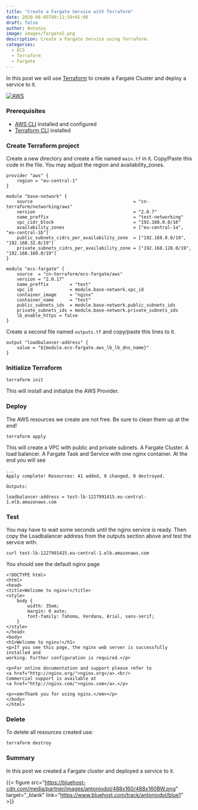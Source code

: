 ```yaml
---
title: "Create a Fargate Service with Terraform"
date: 2020-06-05T09:11:59+01:00
draft: false
author: Antonio
image: images/fargate2.png
description: Create a Fargate Service using Terraform.
categories: 
  - ECS
  - Terraform
  - Fargate
---
```


In this post we will use [Terraform](https://www.terraform.io/) to create a Fargate Cluster and deploy a service to it.

[![AWS](https://static.shareasale.com/image/43514/468X6010.jpg)](https://shareasale.com/r.cfm?b=1373702&amp;u=2310472&amp;m=43514&amp;urllink=&amp;afftrack=)


### Prerequisites
* [AWS CLI](https://docs.aws.amazon.com/cli/latest/userguide/install-cliv1.html) installed and configured
* [Terraform CLI](https://learn.hashicorp.com/terraform/getting-started/install.html#install-terraform) installed


### Create Terraform project
Create a new directory and create a file named `main.tf` in it. Copy/Paste this code in the file. You may adjust the region and availability_zones.

    provider "aws" {
        region = "eu-central-1"
    }

    module "base-network" {
        source                                      = "cn-terraform/networking/aws"
        version                                     = "2.0.7"
        name_preffix                                = "test-networking"
        vpc_cidr_block                              = "192.168.0.0/16"
        availability_zones                          = ["eu-central-1a", "eu-central-1b"]
        public_subnets_cidrs_per_availability_zone  = ["192.168.0.0/19", "192.168.32.0/19"]
        private_subnets_cidrs_per_availability_zone = ["192.168.128.0/19", "192.168.160.0/19"]
    }

    module "ecs-fargate" {
        source  = "cn-terraform/ecs-fargate/aws"
        version = "2.0.17"
        name_preffix        = "test"
        vpc_id              = module.base-network.vpc_id
        container_image     = "nginx"
        container_name      = "test"
        public_subnets_ids  = module.base-network.public_subnets_ids
        private_subnets_ids = module.base-network.private_subnets_ids
        lb_enable_https = false
    }

Create a second file named `outputs.tf` and copy/paste this lines to it.

    output "loadbalancer-address" {
        value = "${module.ecs-fargate.aws_lb_lb_dns_name}"
    }

### Initialize Terraform
    terraform init

This will install and initialize the AWS Provider.

### Deploy
The AWS resources we create are not free. Be sure to clean them up at the end!

    terraform apply

This will create a VPC with public and private subnets. A Fargate Cluster. A load balancer. A Fargate Task and Service with one nginx container. At the end you will see

    ...
    Apply complete! Resources: 41 added, 0 changed, 0 destroyed.

    Outputs:

    loadbalancer-address = test-lb-1227991415.eu-central-1.elb.amazonaws.com

### Test
You may have to wait some seconds until the nginx service is ready. Then copy the Loadbalancer address from the outputs section above and test the service with:

    curl test-lb-1227991415.eu-central-1.elb.amazonaws.com

You should see the default nginx page

    <!DOCTYPE html>
    <html>
    <head>
    <title>Welcome to nginx!</title>
    <style>
        body {
            width: 35em;
            margin: 0 auto;
            font-family: Tahoma, Verdana, Arial, sans-serif;
        }
    </style>
    </head>
    <body>
    <h1>Welcome to nginx!</h1>
    <p>If you see this page, the nginx web server is successfully installed and
    working. Further configuration is required.</p>

    <p>For online documentation and support please refer to
    <a href="http://nginx.org/">nginx.org</a>.<br/>
    Commercial support is available at
    <a href="http://nginx.com/">nginx.com</a>.</p>

    <p><em>Thank you for using nginx.</em></p>
    </body>
    </html>


### Delete
To delete all resources created use:

    terraform destroy

### Summary
In this post we created a Fargate cluster and deployed a service to it.

{{< figure src="https://bluehost-cdn.com/media/partner/images/antoniodol/488x160/488x160BW.png" target="_blank" link="https://www.bluehost.com/track/antoniodol/blue1" >}}
